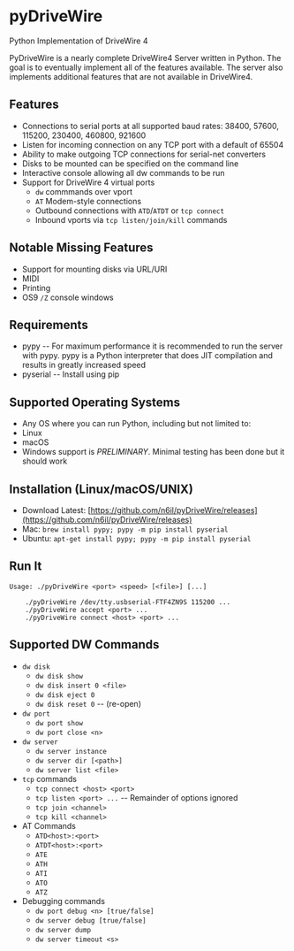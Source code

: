# pyDriveWire
Python Implementation of DriveWire 4

PyDriveWire is a nearly complete DriveWire4 Server written in Python.  The goal is to eventually implement all of the features available.  The server also implements additional features that are not available in DriveWire4.

Features
--------
* Connections to serial ports at all supported baud rates: 38400, 57600, 115200, 230400, 460800, 921600
* Listen for incoming connection on any TCP port with a default of 65504
* Ability to make outgoing TCP connections for serial-net converters
* Disks to be mounted can be specified on the command line
* Interactive console allowing all dw commands to be run
* Support for DriveWire 4 virtual ports
   * `dw` commmands over vport
   * `AT` Modem-style connections
   * Outbound connections with `ATD`/`ATDT` or `tcp connect`
   * Inbound vports via `tcp listen/join/kill` commands


Notable Missing Features
------------------------
* Support for mounting disks via URL/URI
* MIDI
* Printing
* OS9 `/Z` console windows


Requirements
------------
* pypy -- For maximum performance it is recommended to run the server with
pypy.  pypy is a Python interpreter that does JIT compilation and results in
greatly increased speed
* pyserial -- Install using pip

Supported Operating Systems
---------------------------
* Any OS where you can run Python, including but not limited to:
* Linux
* macOS
* Windows support is _PRELIMINARY_.  Minimal testing has been done but it should work


Installation (Linux/macOS/UNIX)
------------
* Download Latest: [https://github.com/n6il/pyDriveWire/releases](https://github.com/n6il/pyDriveWire/releases)
* Mac: `brew install pypy; pypy -m pip install pyserial`
* Ubuntu: `apt-get install pypy; pypy -m pip install pyserial`


Run It
------
    Usage: ./pyDriveWire <port> <speed> [<file>] [...]

	    ./pyDriveWire /dev/tty.usbserial-FTF4ZN9S 115200 ...
	    ./pyDriveWire accept <port> ...
	    ./pyDriveWire connect <host> <port> ...


Supported DW Commands
---------------------
* `dw disk` 
	* `dw disk show`
	* `dw disk insert 0 <file>`
	* `dw disk eject 0`
	* `dw disk reset 0` -- (re-open)
* `dw port`
	* `dw port show`
	* `dw port close <n>`
*  `dw server`
	* `dw server instance`
	* `dw server dir [<path>]`
	* `dw server list <file>`
* `tcp` commands
	* `tcp connect <host> <port>`
	* `tcp listen <port> ...` -- Remainder of options ignored
	* `tcp join <channel>`
	* `tcp kill <channel>`
* AT Commands
   * `ATD<host>:<port>`
   * `ATDT<host>:<port>`
   * `ATE`
   * `ATH`
   * `ATI`
   * `ATO`
   * `ATZ`
* Debugging commands
   * `dw port debug <n> [true/false]`
	* `dw server debug [true/false]`
	* `dw server dump`
	* `dw server timeout <s>`

